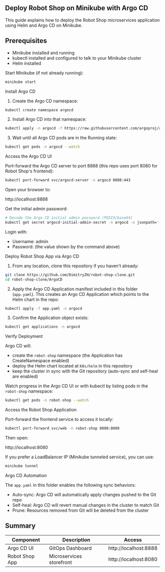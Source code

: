 ## Deploy Robot Shop on Minikube with Argo CD

This guide explains how to deploy the Robot Shop microservices application using Helm and Argo CD on Minikube.

## Prerequisites

- Minikube installed and running
- kubectl installed and configured to talk to your Minikube cluster
- Helm installed

Start Minikube (if not already running):

```bash
minikube start
```

Install Argo CD

1. Create the Argo CD namespace:

```bash
kubectl create namespace argocd
```

2. Install Argo CD into that namespace:

```bash
kubectl apply -n argocd -f https://raw.githubusercontent.com/argoproj/argo-cd/stable/manifests/install.yaml
```

3. Wait until all Argo CD pods are in the Running state:

```bash
kubectl get pods -n argocd --watch
```

Access the Argo CD UI

Port-forward the Argo CD server to port 8888 (this repo uses port 8080 for Robot Shop's frontend):

```bash
kubectl port-forward svc/argocd-server -n argocd 8888:443
```

Open your browser to:

http://localhost:8888

Get the initial admin password:

```bash
# Decode the Argo CD initial admin password (POSIX/base64)
kubectl get secret argocd-initial-admin-secret -n argocd -o jsonpath='{.data.password}' | base64 --decode
```

Login with:

- Username: admin
- Password: (the value shown by the command above)

Deploy Robot Shop App via Argo CD

1. From any location, clone this repository if you haven't already:

```bash
git clone https://github.com/DimitryZH/robot-shop-clone.git
cd robot-shop-clone/ArgoCD
```

2. Apply the Argo CD Application manifest included in this folder (`app.yaml`). This creates an Argo CD Application which points to the Helm chart in the repo:

```bash
kubectl apply -f app.yaml -n argocd
```

3. Confirm the Application object exists:

```bash
kubectl get applications -n argocd
```

Verify Deployment

Argo CD will:

- create the `robot-shop` namespace (the Application has CreateNamespace enabled)
- deploy the Helm chart located at `K8s/helm` in this repository
- keep the cluster in sync with the Git repository (auto-sync and self-heal are enabled)

Watch progress in the Argo CD UI or with kubectl by listing pods in the `robot-shop` namespace:

```bash
kubectl get pods -n robot-shop --watch
```

Access the Robot Shop Application

Port-forward the frontend service to access it locally:

```bash
kubectl port-forward svc/web -n robot-shop 8080:8080
```

Then open:

http://localhost:8080

If you prefer a LoadBalancer IP (Minikube tunneled service), you can use:

```bash
minikube tunnel
```

Argo CD Automation

The `app.yaml` in this folder enables the following sync behaviors:

- Auto-sync: Argo CD will automatically apply changes pushed to the Git repo
- Self-heal: Argo CD will revert manual changes in the cluster to match Git
- Prune: Resources removed from Git will be deleted from the cluster

## Summary

| Component          | Description              | Access                                         |
| ------------------ | ------------------------ | ---------------------------------------------- |
| Argo CD UI         | GitOps Dashboard         | http://localhost:8888                          |
| Robot Shop App     | Microservices storefront | http://localhost:8080                          |
